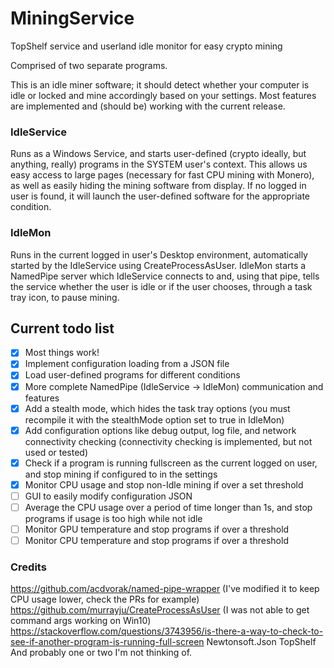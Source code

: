 # MiningService
TopShelf service and userland idle monitor for easy crypto mining

Comprised of two separate programs.

This is an idle miner software; it should detect whether your computer is idle or locked and mine accordingly based on your settings. Most features are implemented and (should be) working with the current release.

### IdleService

Runs as a Windows Service, and starts user-defined (crypto ideally, but anything, really) programs in the SYSTEM user's context.
This allows us easy access to large pages (necessary for fast CPU mining with Monero), as well as easily hiding the mining software from display.
If no logged in user is found, it will launch the user-defined software for the appropriate condition.

### IdleMon

Runs in the current logged in user's Desktop environment, automatically started by the IdleService using CreateProcessAsUser.
IdleMon starts a NamedPipe server which IdleService connects to and, using that pipe, tells the service whether the user is idle or if the user chooses, through a task tray icon, to pause mining.


## Current todo list
- [X] Most things work!
- [X] Implement configuration loading from a JSON file
- [X] Load user-defined programs for different conditions
- [X] More complete NamedPipe (IdleService -> IdleMon) communication and features
- [X] Add a stealth mode, which hides the task tray options (you must recompile it with the stealthMode option set to true in IdleMon)
- [X] Add configuration options like debug output, log file, and network connectivity checking (connectivity checking is implemented, but not used or tested)
- [X] Check if a program is running fullscreen as the current logged on user, and stop mining if configured to in the settings
- [X] Monitor CPU usage and stop non-Idle mining if over a set threshold
- [ ] GUI to easily modify configuration JSON
- [ ] Average the CPU usage over a period of time longer than 1s, and stop programs if usage is too high while not idle
- [ ] Monitor GPU temperature and stop programs if over a threshold
- [ ] Monitor CPU temperature and stop programs if over a threshold

### Credits
https://github.com/acdvorak/named-pipe-wrapper (I've modified it to keep CPU usage lower, check the PRs for example)
https://github.com/murrayju/CreateProcessAsUser (I was not able to get command args working on Win10)
https://stackoverflow.com/questions/3743956/is-there-a-way-to-check-to-see-if-another-program-is-running-full-screen
Newtonsoft.Json
TopShelf
And probably one or two I'm not thinking of.
